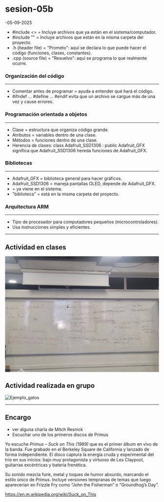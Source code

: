 # sesion-05b

-05-09-2025

- #include <>  = Incluye archivos que ya están en el sistema/computador.
- #include ""  = Incluye archivos que están en la misma carpeta del proyecto.
- .h (header file) = "Prometo": aquí se declara lo que puede hacer el código 
  (funciones, clases, constantes).
- .cpp (source file) = "Resuelvo": aquí se programa lo que realmente ocurre.

### Organización del código
---
- Comentar antes de programar = ayuda a entender qué hará el código.
- #ifndef ... #define ... #endif 
  evita que un archivo se cargue más de una vez y cause errores.

### Programación orientada a objetos
---
- Clase = estructura que organiza código grande.
- Atributos = variables dentro de una clase.
- Métodos = funciones dentro de una clase.
- Herencia de clases:
    class Adafruit_SSD1306 : public Adafruit_GFX
    significa que Adafruit_SSD1306 hereda funciones de Adafruit_GFX.

### Bibliotecas
---
- Adafruit_GFX = biblioteca general para hacer gráficos.
- Adafruit_SSD1306 = maneja pantallas OLED, depende de Adafruit_GFX.
- <biblioteca> = ya viene en el sistema.
- "biblioteca" = está en la misma carpeta del proyecto.

### Arquitectura ARM
---
- Tipo de procesador para computadores pequeños (microcontroladores).
- Usa instrucciones simples y eficientes.
---
## Actividad en clases

![Ejemplo.jpg](./imagenes/Ejemplo.jpg)

## Actividad realizada en grupo 
![Ejemplo_gatos](./imagenes/Ejemplo_gatos.jpeg)

---

## Encargo
- ver alguna charla de Mitch Resnick
- Escuchar uno de los primeros discos de Primus

Yo escuche *Primus – Suck on This (1989)* que es el primer álbum en vivo de la banda. Fue grabado en el Berkeley Square de California y lanzado de forma independiente. El disco captura la energía cruda y experimental del trío en sus inicios: bajo muy protagonista y virtuoso de Les Claypool, guitarras excéntricas y batería frenética.

Su sonido mezcla funk, metal y toques de humor absurdo, marcando el estilo único de Primus. Incluye versiones tempranas de temas que luego aparecerían en Frizzle Fry como “John the Fisherman” o “Groundhog’s Day”.

<https://en.m.wikipedia.org/wiki/Suck_on_This>



